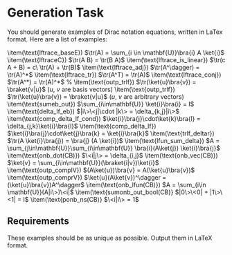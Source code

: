 # Generation Task
You should generate examples of Dirac notation equations, written in LaTex format. Here are a list of examples:

  \item(\text{lftrace\_baseE})  $\tr(A) = \sum_{i \in \mathbf{U}}\bra{i} A \ket{i}$
  \item(\text{lftraceC})  $\tr(A B) = \tr(B A)$
  \item(\text{lftrace\_is\_linear})  $\tr(c A + B) = c\ \tr(A) + \tr(B)$
  \item(\text{lftrace\_adj})  $\tr(A^\dagger) = \tr(A)^*$
  \item(\text{lftrace\_tr})  $\tr(A^T) = \tr(A)$
  \item(\text{lftrace\_conj})  $\tr(A^*) = \tr(A)^*$
  % \item(\text{outp_trlf})  $\tr(\ket{u}\bra{v}) = \braket{v|u}$ ($u$, $v$ are basis vectors)
  \item(\text{outp\_trlf})  $\tr(\ket{u}\bra{v}) = \braket{v|u}$ ($u$, $v$ are arbitrary vectors)
  \item(\text{sumeb\_out})  $\sum_{i\in\mathbf{U}} \ket{i}\bra{i} = I$
  \item(\text{delta\_lf\_eb}) $|i\>\<j|\cdot |k\> = \delta_{k,j}|i\>$
  \item(\text{comp\_delta\_lf\_cond})  $\ket{i}\bra{j}\cdot\ket{k}\bra{l} = \delta_{j,k}\ket{i}\bra{l}$
  \item(\text{comp\_delta\_lf})  $\ket{i}\bra{j}\cdot\ket{j}\bra{k} = \ket{i}\bra{k}$
  \item(\text{trlf\_deltar})  $\tr(A \ket{i}\bra{j}) = \bra{j} (A \ket{i})$
  \item(\text{lfun\_sum\_delta})  $A = \sum_{j\in\mathbf{U}}\sum_{i\in\mathbf{U}} \bra{i}(A\ket{j}) \ket{i}\bra{j}$
  \item(\text{onb\_dot(CB)}) $\<i|j\> = \delta_{i,j}$
  \item(\text{onb\_vec(CB)})  $\ket{v} = \sum_{i\in\mathbf{U}}(\braket{i|v})\ket{i}$
  \item(\text{outp\_complV})  $(A\ket{u})\bra{v} = A(\ket{u}\bra{v})$
  \item(\text{outp\_comprV})  $\ket{u}(A\ket{v})^\dagger = (\ket{u}\bra{v})A^\dagger$
  \item(\text{onb\_lfun(CB)}) $A = \sum_{i\in \mathbf{U}}(A|i\>)\<i|$
  \item(\text{sumonb\_out\_bool(CB)} $|0\>\<0| + |1\>\<1| = I$
  \item(\text{ponb\_ns(CB)} $\<i|i\> = 1$


## Requirements
These examples should be as unique as possible. Output them in LaTeX format.